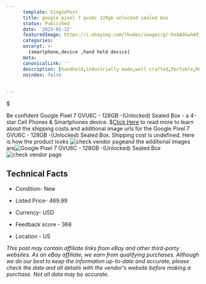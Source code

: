 ```yaml
---
      template: SinglePost
      title: google pixel 7 gvu6c 128gb unlocked sealed box
      status: Published
      date: '2023-02-12'
      featuredImage: https://i.ebayimg.com/thumbs/images/g/~hsAAOSwhA9jhp-~/s-l225.jpg
      categories: 
      excerpt: >-
        [smartphone,device ,hand held device]
      meta:
      canonicalLink: ''
      description: [handheld,industrially made,well crafted,Portable,Mobile,Compact,Convenient,Lightweight,Maneuverable,Man-portable,Miniature,Carriable,Hand-held,Light,Holdable,Transportable,Mobile device,Pocket-sized,On-the-go,Wireless,Cordless,Compact size,Convenient size, smartphone,device ,hand held device]
      noindex: false
      
        
---
```

$

Be confident Google Pixel 7 GVU6C - 128GB -(Unlocked) Sealed Box - a 4-star Cell Phones & Smartphones device.
$[Click Here](https://www.ebay.com/itm/285137999770?hash=item42638c979a%3Ag%3A%7EhsAAOSwhA9jhp-%7E&mkevt=1&mkcid=1&mkrid=711-53200-19255-0&campid=%253CePNCampaignId%253E&customid=%253CreferenceId%253E&toolid=10049) to read more to learn about the shipping costs and additional image urls for the Google Pixel 7 GVU6C - 128GB -(Unlocked) Sealed Box. Shipping cost is undefined. Here is how the product looks ![check vendor page](https://i.ebayimg.com/thumbs/images/g/~hsAAOSwhA9jhp-~/s-l225.jpg)and the additional images are![Google Pixel 7 GVU6C - 128GB -(Unlocked) Sealed Box](https://i.ebayimg.com/images/g/~hsAAOSwhA9jhp-~/s-l1600.jpg)![check vendor page](https://origin-galleryplus.ebayimg.com/ws/web/285137999770_2_0_1/225x225.jpg,https://origin-galleryplus.ebayimg.com/ws/web/285137999770_3_0_1/225x225.jpg)



 ## Technical Facts 



     
      

 - Condition- New 


      

 - Listed Price- 469.99 


      

 - Currency- USD 


      

 - Feedback score - 368 


      

 - Location - US 


      
      

 *_This post may contain affiliate links from eBay and other third-party websites. As an eBay affiliate, we earn from qualifying purchases. Although we do our best to keep the information up-to-date and accurate, please check the date and all details with the vendor's website before making a purchase. Not all data may be accurate._*






